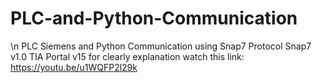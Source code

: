 # PLC-and-Python-Communication
\n PLC Siemens and Python Communication using Snap7 Protocol
Snap7 v1.0
TIA Portal v15
for clearly explanation watch this link:
https://youtu.be/u1WQFP2l29k
